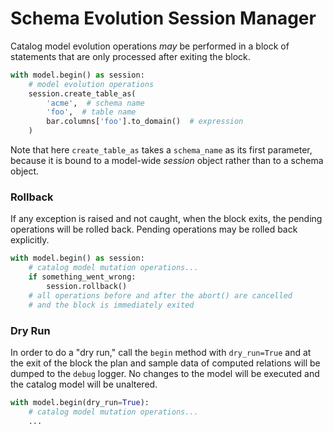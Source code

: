 # Schema Evolution Session Manager

Catalog model evolution operations _may_ be performed in a block of statements that
are only processed after exiting the block.

```python
with model.begin() as session:
    # model evolution operations
    session.create_table_as(
        'acme',  # schema name
        'foo',  # table name
        bar.columns['foo'].to_domain()  # expression
    )
```

Note that here `create_table_as` takes a `schema_name` as its first parameter, 
because it is bound to a model-wide _session_ object rather than to a schema 
object.

### Rollback

If any exception is raised and not caught, when the block exits, the pending 
operations will be rolled back. Pending operations may be rolled back explicitly.

```python
with model.begin() as session:
    # catalog model mutation operations...
    if something_went_wrong:
        session.rollback()
    # all operations before and after the abort() are cancelled
    # and the block is immediately exited
```

### Dry Run

In order to do a "dry run," call the `begin` method with `dry_run=True` and at 
the exit of the block the plan and sample data of computed relations will be 
dumped to the `debug` logger. No changes to the model will be executed
and the catalog model will be unaltered.

```python
with model.begin(dry_run=True):
    # catalog model mutation operations...
    ...
```
